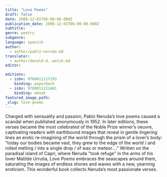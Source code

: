 ```yaml
---
title: "Love Poems"
draft: false
date: 2008-12-01T06:00:00.000Z
publication_date: 2008-12-01T06:00:00.000Z
subtitle:
genre: poetry
subgenre:
language: spanish
author:
  - author/pablo-neruda.md
translator:
  - author/donald-d.-walsh.md
editor:

editions:
  - isbn: 9780811217293
    binding: paperback
  - isbn: 9780811221481
    binding: ebook
featured_image_path:
_slug: love-poems
---
```


Charged with sensuality and passion, Pablo Neruda’s love poems caused a scandal when published anonymously in 1952. In later editions, these verses became the most celebrated of the Noble Prize winner’s oeuvre, captivating readers with earthbound images that reveal in gentle lingering lines an erotic re-imagining of the world through the prism of a lover’s body: "today our bodies became vast, they grew to the edge of the world / and rolled melting / into a single drop / of wax or meteor...." Written on the paradisal island of Capri, where Neruda "took refuge" in the arms of his lover Matilde Urrutia, _Love Poems_ embraces the seascapes around them, saturating the images of endless shores and waves with a new, yearning eroticism. This wonderful book collects Neruda’s most passionate verses.

